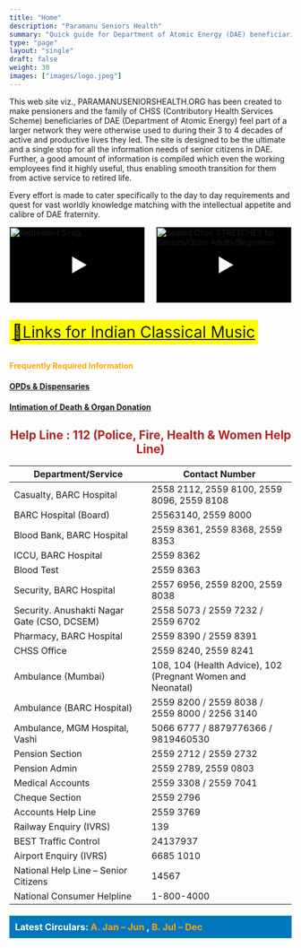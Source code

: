 ```yaml
---
title: "Home"
description: "Paramanu Seniors Health"
summary: "Quick guide for Department of Atomic Energy (DAE) beneficiaries."
type: "page"
layout: "single"
draft: false
weight: 30
images: ["images/logo.jpeg"]
---
```


<style>
  .centered-helpline {
    text-align: center;
    color: #B22222; /* Brick Red */
    font-weight: bold;
  }
  .video-container {
    display: grid;
    grid-template-columns: 1fr 1fr;
    gap: 20px;
    margin-bottom: 20px;
  }
  .music-link {
    background-color: yellow;
    font-size: 2em;
    padding: 5px;
    display: inline-block;
    margin: 10px 0;
  }
  .deep-sea-blue-banner {
    background-color: #0077be; /* Deep Sea Blue */
    color: white;
    padding: 10px;
    margin-top: 20px;
  }
  .deep-sea-blue-banner h3 {
    margin: 0;
  }
  .deep-sea-blue-banner ul {
    list-style-type: none;
    padding-left: 0;
    margin-bottom: 0;
  }
  .deep-sea-blue-banner a {
    color: white;
    text-decoration: none;
  }
  .deep-sea-blue-banner a:hover {
    text-decoration: underline;
  }
  .youtube-container {
     position: relative;
     width: 100%;
     aspect-ratio: 16/9;
     cursor: pointer;
   }

   .youtube-thumbnail {
     position: relative;
     width: 100%;
     height: 100%;
     overflow: hidden;
     background-color: #000;
   }

   .youtube-thumbnail img {
     width: 100%;
     height: 100%;
     object-fit: cover;
     transition: opacity 0.3s ease;
   }

   .youtube-thumbnail:hover img {
     opacity: 0.8;
   }

   .play-button {
     position: absolute;
     top: 50%;
     left: 50%;
     transform: translate(-50%, -50%);
     width: 70px;
     height: 50px;
     background-color: rgba(0, 0, 0, 0.7);
     border-radius: 10px;
   }

   .play-button:before {
     content: '';
     position: absolute;
     top: 50%;
     left: 55%;
     transform: translate(-50%, -50%);
     border-style: solid;
     border-width: 15px 0 15px 26px;
     border-color: transparent transparent transparent white;
   }
</style>

This web site viz., PARAMANUSENIORSHEALTH.ORG has been created to make pensioners and the family of CHSS (Contributory Health Services Scheme) beneficiaries of DAE (Department of Atomic Energy) feel part of a larger network they were otherwise used to during their 3 to 4 decades of active and productive lives they led. The site is designed to be the ultimate and a single stop for all the information needs of senior citizens in DAE. Further, a good amount of information is compiled which even the working employees find it highly useful, thus enabling smooth transition for them from active service to retired life.

Every effort is made to cater specifically to the day to day requirements and quest for vast worldly knowledge matching with the intellectual appetite and calibre of DAE fraternity.

<!-- <div class="video-container">
  <!-- {{< youtube fULvjpAPlxA >}}
  {{< youtube HpPtnDbGBVg >}} -->

<!-- <iframe width="548" height="309" src="https://www.youtube.com/embed/fULvjpAPlxA" title="Retirement Song" frameborder="0" allow="accelerometer; autoplay; clipboard-write; encrypted-media; gyroscope; picture-in-picture; web-share" referrerpolicy="strict-origin-when-cross-origin" allowfullscreen loading="lazy"></iframe> -->

<!-- <iframe width="548" height="309" src="https://www.youtube.com/embed/HpPtnDbGBVg" title="Seated Chair STRETCHES for Seniors/Older Adults/Beginners (10 minutes - to increase flexibility)" frameborder="0" allow="accelerometer; autoplay; clipboard-write; encrypted-media; gyroscope; picture-in-picture; web-share" referrerpolicy="strict-origin-when-cross-origin" allowfullscreen loading="lazy"></iframe> -->
<!-- </div> -->

<div class="video-container">
  <div class="youtube-container" data-id="fULvjpAPlxA">
    <div class="youtube-thumbnail">
      <img src="https://img.youtube.com/vi/fULvjpAPlxA/maxresdefault.jpg" alt="Retirement Song">
      <div class="play-button"></div>
    </div>
  </div>

  <div class="youtube-container" data-id="HpPtnDbGBVg">
    <div class="youtube-thumbnail">
      <img src="https://img.youtube.com/vi/HpPtnDbGBVg/maxresdefault.jpg" alt="Seated Chair STRETCHES for Seniors/Older Adults/Beginners">
      <div class="play-button"></div>
    </div>
  </div>
</div>

<a href="/files/links-for-indian-classical-music.pdf" class="music-link">🔘Links for Indian Classical Music</a>

<h4 style="color: orange;">Frequently Required Information</h4>

#### [OPDs & Dispensaries](/files/dispensaries-and-opds-revised.pdf)

#### [Intimation of Death & Organ Donation](/files/intimation-about-death-and-organ-donation.pdf)

<h2 class="centered-helpline">Help Line : 112 (Police, Fire, Health & Women Help Line)</h2>

| Department/Service                          | Contact Number                                              |
| ------------------------------------------- | ----------------------------------------------------------- |
| Casualty, BARC Hospital                     | 2558 2112, 2559 8100, 2559 8096, 2559 8108                  |
| BARC Hospital (Board)                       | 25563140, 2559 8000                                         |
| Blood Bank, BARC Hospital                   | 2559 8361, 2559 8368, 2559 8353                             |
| ICCU, BARC Hospital                         | 2559 8362                                                   |
| Blood Test                                  | 2559 8363                                                   |
| Security, BARC Hospital                     | 2557 6956, 2559 8200, 2559 8038                             |
| Security. Anushakti Nagar Gate (CSO, DCSEM) | 2558 5073 / 2559 7232 / 2559 6702                           |
| Pharmacy, BARC Hospital                     | 2559 8390 / 2559 8391                                       |
| CHSS Office                                 | 2559 8240, 2559 8241                                        |
| Ambulance (Mumbai)                          | 108, 104 (Health Advice), 102 (Pregnant Women and Neonatal) |
| Ambulance (BARC Hospital)                   | 2559 8200 / 2559 8038 / 2559 8000 / 2256 3140               |
| Ambulance, MGM Hospital, Vashi              | 5066 6777 / 8879776366 / 9819460530                         |
| Pension Section                             | 2559 2712 / 2559 2732                                       |
| Pension Admin                               | 2559 2789, 2559 0803                                        |
| Medical Accounts                            | 2559 3308 / 2559 7041                                       |
| Cheque Section                              | 2559 2796                                                   |
| Accounts Help Line                          | 2559 3769                                                   |
| Railway Enquiry (IVRS)                      | 139                                                         |
| BEST Traffic Control                        | 24137937                                                    |
| Airport Enquiry (IVRS)                      | 6685 1010                                                   |
| National Help Line – Senior Citizens        | 14567                                                       |
| National Consumer Helpline                  | 1-800-4000                                                  |

<div class="deep-sea-blue-banner">
  <h3>Latest Circulars:
    <a href="/404.html" style="color: orange;"> A. Jan – Jun  </a>,
    <a href="/404.html" style="color: orange;"> B. Jul – Dec</a>
  </h3>
</div>

<script>
  document.addEventListener('DOMContentLoaded', function() {
    const youtubeContainers = document.querySelectorAll('.youtube-container');

    youtubeContainers.forEach(container => {
      container.addEventListener('click', function() {
        const videoId = this.getAttribute('data-id');
        const iframe = document.createElement('iframe');

        iframe.setAttribute('width', '100%');
        iframe.setAttribute('height', '100%');
        iframe.setAttribute('src', `https://www.youtube.com/embed/${videoId}?autoplay=1`);
        iframe.setAttribute('title', 'YouTube video player');
        iframe.setAttribute('frameborder', '0');
        iframe.setAttribute('allow', 'accelerometer; autoplay; clipboard-write; encrypted-media; gyroscope; picture-in-picture; web-share');
        iframe.setAttribute('allowfullscreen', '');
        iframe.setAttribute('loading', 'lazy');

        // Replace the thumbnail with the iframe
        this.innerHTML = '';
        this.appendChild(iframe);
      });
    });
  });
</script>
